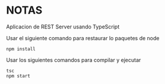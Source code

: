 # NOTAS

Aplicacion de REST Server usando TypeScript

Usar el siguiente comando para restaurar lo paquetes de node

```
npm install
```

Usar los siguientes comandos para compilar y ejecutar

```
tsc
npm start
```
